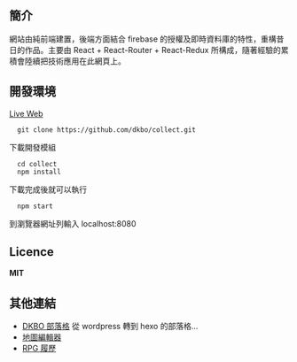 [0]: http://dkbo.github.io/collect
[1]: http://dkbo-blog.github.io
[2]: http://github.com/dkbo/RPG-Map-Maker
[3]: https://github.com/dkbo/dkbo.github.io
## 簡介
  網站由純前端建置，後端方面結合 firebase 的授權及即時資料庫的特性，重構昔日的作品。主要由 React + React-Router + React-Redux 所構成，隨著經驗的累積會陸續把技術應用在此網頁上。

## 開發環境
  [Live Web][0]
  ```
    git clone https://github.com/dkbo/collect.git
  ```
  下載開發模組
  ```
    cd collect
    npm install
  ```
  下載完成後就可以執行
  ```
    npm start
  ```
  到瀏覽器網址列輸入 localhost:8080


## Licence
  **MIT**

## 其他連結
  * [DKBO 部落格][1] 從 wordpress 轉到 hexo 的部落格...
  * [地圖編輯器][2]
  * [RPG 履歷][3]



